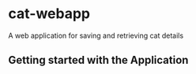 # cat-webapp
A web application for saving and retrieving cat details
## Getting started with the Application
